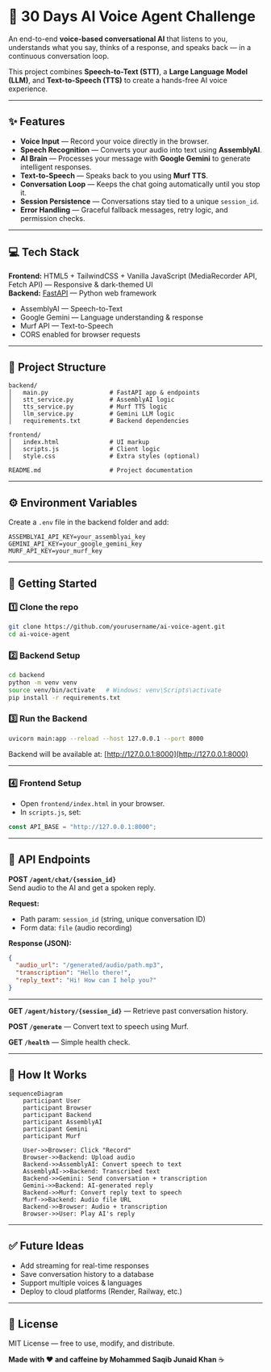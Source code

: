 # 🎯 30 Days AI Voice Agent Challenge  

An end-to-end **voice-based conversational AI** that listens to you, understands what you say, thinks of a response, and speaks back — in a continuous conversation loop.  

This project combines **Speech-to-Text (STT)**, a **Large Language Model (LLM)**, and **Text-to-Speech (TTS)** to create a hands-free AI voice experience.  

---

## ✨ Features  
- **Voice Input** — Record your voice directly in the browser.  
- **Speech Recognition** — Converts your audio into text using **AssemblyAI**.  
- **AI Brain** — Processes your message with **Google Gemini** to generate intelligent responses.  
- **Text-to-Speech** — Speaks back to you using **Murf TTS**.  
- **Conversation Loop** — Keeps the chat going automatically until you stop it.  
- **Session Persistence** — Conversations stay tied to a unique `session_id`.  
- **Error Handling** — Graceful fallback messages, retry logic, and permission checks.  

---

## 💻 Tech Stack  
**Frontend:** HTML5 + TailwindCSS + Vanilla JavaScript (MediaRecorder API, Fetch API) — Responsive & dark-themed UI  
**Backend:** [FastAPI](https://fastapi.tiangolo.com/) — Python web framework  
- AssemblyAI — Speech-to-Text  
- Google Gemini — Language understanding & response  
- Murf API — Text-to-Speech  
- CORS enabled for browser requests  

---

## 📂 Project Structure  
```
backend/  
│   main.py                 # FastAPI app & endpoints  
│   stt_service.py          # AssemblyAI logic  
│   tts_service.py          # Murf TTS logic  
│   llm_service.py          # Gemini LLM logic  
│   requirements.txt        # Backend dependencies  

frontend/  
│   index.html              # UI markup  
│   scripts.js              # Client logic  
│   style.css               # Extra styles (optional)  

README.md                   # Project documentation
```

---

## ⚙️ Environment Variables  
Create a `.env` file in the backend folder and add:  

```env
ASSEMBLYAI_API_KEY=your_assemblyai_key  
GEMINI_API_KEY=your_google_gemini_key  
MURF_API_KEY=your_murf_key  
```

---

## 🚀 Getting Started  

### 1️⃣ Clone the repo  
```bash
git clone https://github.com/yourusername/ai-voice-agent.git  
cd ai-voice-agent
```

### 2️⃣ Backend Setup  
```bash
cd backend
python -m venv venv
source venv/bin/activate   # Windows: venv\Scripts\activate
pip install -r requirements.txt
```

### 3️⃣ Run the Backend  
```bash
uvicorn main:app --reload --host 127.0.0.1 --port 8000
```
Backend will be available at: [http://127.0.0.1:8000](http://127.0.0.1:8000)  

---

### 4️⃣ Frontend Setup  
- Open `frontend/index.html` in your browser.  
- In `scripts.js`, set:  
```javascript
const API_BASE = "http://127.0.0.1:8000";
```

---

## 📡 API Endpoints  

**POST `/agent/chat/{session_id}`**  
Send audio to the AI and get a spoken reply.  

**Request:**  
- Path param: `session_id` (string, unique conversation ID)  
- Form data: `file` (audio recording)  

**Response (JSON):**  
```json
{
  "audio_url": "/generated/audio/path.mp3",
  "transcription": "Hello there!",
  "reply_text": "Hi! How can I help you?"
}
```

---

**GET `/agent/history/{session_id}`** — Retrieve past conversation history.  

**POST `/generate`** — Convert text to speech using Murf.  

**GET `/health`** — Simple health check.  

---

## 🧠 How It Works  
```mermaid
sequenceDiagram
    participant User
    participant Browser
    participant Backend
    participant AssemblyAI
    participant Gemini
    participant Murf

    User->>Browser: Click "Record"
    Browser->>Backend: Upload audio
    Backend->>AssemblyAI: Convert speech to text
    AssemblyAI->>Backend: Transcribed text
    Backend->>Gemini: Send conversation + transcription
    Gemini->>Backend: AI-generated reply
    Backend->>Murf: Convert reply text to speech
    Murf->>Backend: Audio file URL
    Backend->>Browser: Audio + transcription
    Browser->>User: Play AI's reply
```

---

## ✅ Future Ideas  
- Add streaming for real-time responses  
- Save conversation history to a database  
- Support multiple voices & languages  
- Deploy to cloud platforms (Render, Railway, etc.)  

---

## 📜 License  
MIT License — free to use, modify, and distribute.  

**Made with ❤️ and caffeine by Mohammed Saqib Junaid Khan** ☕  
